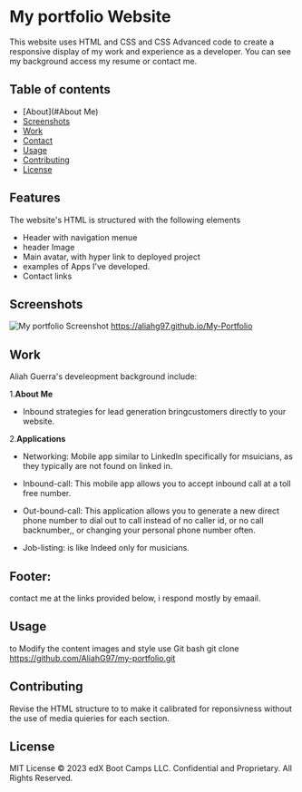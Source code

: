 # My portfolio Website
This website uses HTML and CSS and CSS Advanced code to create a responsive display of my work and experience as a developer. You can see my background access my resume or contact me.

## Table of contents
- [About](#About Me)
- [Screenshots](#screenshots)
- [Work](#Work)
- [Contact](Contact)
- [Usage](#usage)
- [Contributing](#contributing)
- [License](#license)

## Features
The website's HTML  is structured with the following elements
- Header with navigation menue
- header Image
- Main avatar, with hyper link to deployed project
- examples of Apps I've developed.
- Contact links

## Screenshots
![My portfolio Screenshot](./Assets/Images/My-portfolioGIf.gif) https://aliahg97.github.io/My-Portfolio

## Work
Aliah Guerra's develeopment background include:

1.**About Me** 
  - Inbound strategies for lead generation bringcustomers directly to your website.

2.**Applications**
  - Networking: Mobile app similar to LinkedIn specifically for msuicians, as they typically are not found on linked in.
  
  - Inbound-call: This mobile app allows you to accept inbound call at a toll free number. 

  - Out-bound-call: This application allows you to generate a new direct phone number to dial out to call instead of no caller id, or no call backnumber,, or changing your personal phone number often. 

  - Job-listing: is like Indeed only for musicians.


## Footer:
contact me at the links provided below, i respond mostly by emaail.

## Usage 
to Modify the content images and style 
use Git bash
git clone https://github.com/AliahG97/my-portfolio.git

## Contributing
Revise the HTML structure to to make it calibrated for reponsivness without the use of media quieries for each section.

## License
MIT License
© 2023 edX Boot Camps LLC. Confidential and Proprietary. All Rights Reserved.








